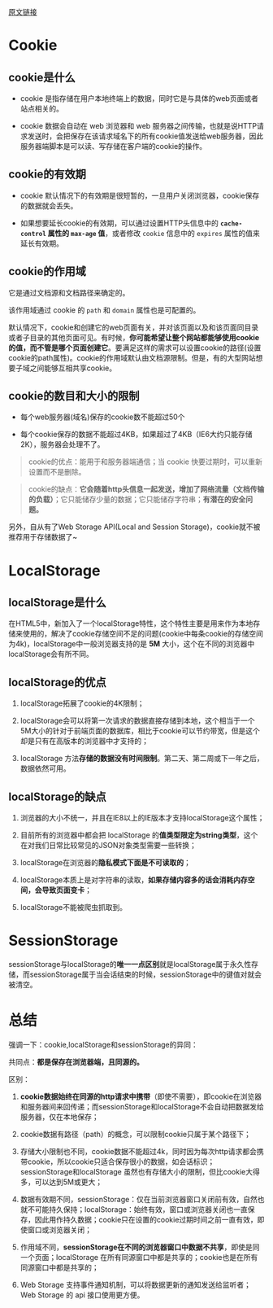 [原文链接](https://blog.csdn.net/Summer_15/article/details/72579533)

# Cookie

## cookie是什么

- cookie 是指存储在用户本地终端上的数据，同时它是与具体的web页面或者站点相关的。

- cookie 数据会自动在 web 浏览器和 web 服务器之间传输，也就是说HTTP请求发送时，会把保存在该请求域名下的所有cookie值发送给web服务器，因此服务器端脚本是可以读、写存储在客户端的cookie的操作。

## cookie的有效期

- cookie 默认情况下的有效期是很短暂的，一旦用户关闭浏览器，cookie保存的数据就会丢失。

- 如果想要延长cookie的有效期，可以通过设置HTTP头信息中的 **```cache-control``` 属性的 ```max-age``` 值**，或者修改 ```cookie``` 信息中的 ```expires``` 属性的值来延长有效期。

## cookie的作用域
它是通过文档源和文档路径来确定的。

该作用域通过 cookie 的 ```path``` 和 ```domain``` 属性也是可配置的。

默认情况下，cookie和创建它的web页面有关，并对该页面以及和该页面同目录或者子目录的其他页面可见。有时候，**你可能希望让整个网站都能够使用cookie的值，而不管是哪个页面创建它**。要满足这样的需求可以设置cookie的路径(设置cookie的path属性)。cookie的作用域默认由文档源限制。但是，有的大型网站想要子域之间能够互相共享cookie。

## cookie的数目和大小的限制

- 每个web服务器(域名)保存的cookie数不能超过50个

- 每个cookie保存的数据不能超过4KB，如果超过了4KB（IE6大约只能存储2K），服务器会处理不了。


> cookie的优点：能用于和服务器端通信；当 cookie 快要过期时，可以重新设置而不是删除。

> cookie的缺点：**它会随着http头信息一起发送，增加了网络流量（文档传输的负载）**；它只能储存少量的数据；它只能储存字符串；**有潜在的安全问题。**

另外，自从有了Web Storage API(Local and Session Storage)，cookie就不被推荐用于存储数据了~


# LocalStorage

## localStorage是什么
在HTML5中，新加入了一个localStorage特性，这个特性主要是用来作为本地存储来使用的，解决了cookie存储空间不足的问题(cookie中每条cookie的存储空间为4k)，localStorage中一般浏览器支持的是 **5M** 大小，这个在不同的浏览器中localStorage会有所不同。

## localStorage的优点

1. localStorage拓展了cookie的4K限制；

2. localStorage会可以将第一次请求的数据直接存储到本地，这个相当于一个5M大小的针对于前端页面的数据库，相比于cookie可以节约带宽，但是这个却是只有在高版本的浏览器中才支持的；

3. localStorage 方法**存储的数据没有时间限制**。第二天、第二周或下一年之后，数据依然可用。

## localStorage的缺点

1. 浏览器的大小不统一，并且在IE8以上的IE版本才支持localStorage这个属性；

2. 目前所有的浏览器中都会把 localStorage 的**值类型限定为string类型**，这个在对我们日常比较常见的JSON对象类型需要一些转换；

3. localStorage在浏览器的**隐私模式下面是不可读取的**；

4. localStorage本质上是对字符串的读取，**如果存储内容多的话会消耗内存空间，会导致页面变卡**；

5. localStorage不能被爬虫抓取到。


# SessionStorage

sessionStorage与localStorage的**唯一一点区别**就是localStorage属于永久性存储，而sessionStorage属于当会话结束的时候，sessionStorage中的键值对就会被清空。

# 总结

强调一下：cookie,localStorage和sessionStorage的异同：

共同点：**都是保存在浏览器端，且同源的。**

区别：

1. **cookie数据始终在同源的http请求中携带**（即使不需要），即cookie在浏览器和服务器间来回传递；而sessionStorage和localStorage不会自动把数据发给服务器，仅在本地保存；

2. cookie数据有路径（path）的概念，可以限制cookie只属于某个路径下；

3. 存储大小限制也不同，cookie数据不能超过4k，同时因为每次http请求都会携带cookie，所以cookie只适合保存很小的数据，如会话标识；sessionStorage和localStorage 虽然也有存储大小的限制，但比cookie大得多，可以达到5M或更大；

4. 数据有效期不同，sessionStorage：仅在当前浏览器窗口关闭前有效，自然也就不可能持久保持；localStorage：始终有效，窗口或浏览器关闭也一直保存，因此用作持久数据；cookie只在设置的cookie过期时间之前一直有效，即使窗口或浏览器关闭；

5. 作用域不同，**sessionStorage在不同的浏览器窗口中数据不共享**，即使是同一个页面；localStorage 在所有同源窗口中都是共享的；cookie也是在所有同源窗口中都是共享的；

6. Web Storage 支持事件通知机制，可以将数据更新的通知发送给监听者；Web Storage 的 api 接口使用更方便。

